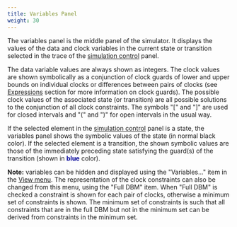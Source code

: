 ```yaml
---
title: Variables Panel
weight: 30
---
```


The variables panel is the middle panel of the simulator. It displays the values of the data and clock variables in the current state or transition selected in the trace of the [simulation control](../simulation-control/) panel.

The data variable values are always shown as integers. The clock values are shown symbolically as a conjunction of clock guards of lower and upper bounds on individual clocks or differences between pairs of clocks (see [Expressions](/language-reference/expressions/) section for more information on clock guards). The possible clock values of the associated state (or transition) are all possible solutions to the conjunction of all clock constraints. The symbols "[" and "]" are used for closed intervals and "(" and ")" for open intervals in the usual way.

If the selected element in the [simulation control](../simulation-control/) panel is a state, the variables panel shows the symbolic values of the state (in normal black color). If the selected element is a transition, the shown symbolic values are those of the immediately preceding state satisfying the guard(s) of the transition (shown in <font color="#000099">**blue**</font> color).

**Note:** variables can be hidden and displayed using the "Variables..." item in the [View menu](/gui-reference/menu-bar/view/). The representation of the clock constraints can also be changed from this menu, using the "Full DBM" item. When "Full DBM" is checked a constraint is shown for each pair of clocks, otherwise a minimum set of constraints is shown. The minimum set of constraints is such that all constraints that are in the full DBM but not in the minimum set can be derived from constraints in the minimum set.